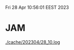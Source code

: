 Fri 28 Apr 10:56:01 EEST 2023
# JAM
<a href='./cache/202304/28_10.log'>./cache/202304/28_10.log</a>

